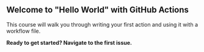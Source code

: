 ## Welcome to "Hello World" with GitHub Actions

This course will walk you through writing your first action and using it with a workflow file. 

**Ready to get started? Navigate to the first issue.**

 

